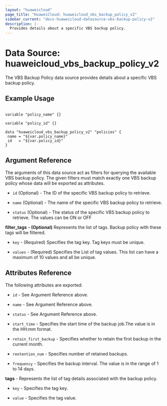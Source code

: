 ```yaml
---
layout: "huaweicloud"
page_title: "HuaweiCloud: huaweicloud_vbs_backup_policy_v2"
sidebar_current: "docs-huaweicloud-datasource-vbs-backup-policy-v2"
description: |-
  Provides details about a specific VBS backup policy.
---
```


# Data Source: huaweicloud_vbs_backup_policy_v2

The VBS Backup Policy data source provides details about a specific VBS backup policy.


## Example Usage

 ```hcl

variable "policy_name" {}

variable "policy_id" {}

data "huaweicloud_vbs_backup_policy_v2" "policies" {
  name = "${var.policy_name}"
  id   = "${var.policy_id}"
}
 ```


## Argument Reference

The arguments of this data source act as filters for querying the available VBS backup policy.
The given filters must match exactly one VBS backup policy whose data will be exported as attributes.

* `id` (Optional) - The ID of the specific VBS backup policy to retrieve.

* `name` (Optional) - The name of the specific VBS backup policy to retrieve.

* `status` (Optional) - The status of the specific VBS backup policy to retrieve. The values can be ON or OFF

**filter_tags** **- (Optional)** Represents the list of tags. Backup policy with these tags will be filtered.

* `key` - (Required) Specifies the tag key. Tag keys must be unique.

* `values` - (Required) Specifies the List of tag values. This list can have a maximum of 10 values and all be unique.



## Attributes Reference

The following attributes are exported:

* `id` - See Argument Reference above.

* `name` - See Argument Reference above.

* `status` - See Argument Reference above.

* `start_time` - Specifies the start time of the backup job.The value is in the HH:mm format.                                                         

* `retain_first_backup` - Specifies whether to retain the first backup in the current month. 

* `rentention_num` - Specifies number of retained backups.

* `frequency` - Specifies the backup interval. The value is in the range of 1 to 14 days.

**tags** - Represents the list of tag details associated with the backup policy.

* `key` - Specifies the tag key. 

* `value` - Specifies the tag value. 
